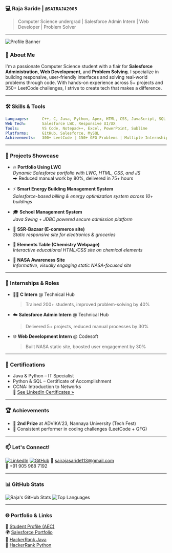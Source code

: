 
### 💻 Raja Saride | `@SAIRAJA2005`

> Computer Science undergrad | Salesforce Admin Intern | Web Developer | Problem Solver

---

![Profile Banner](https://capsule-render.vercel.app/api?type=waving&color=0:00c6ff,100:0072ff&height=200&section=header&text=Hello,%20I'm%20Raja!&fontSize=40&fontAlign=center&fontColor=ffffff)

### 🚀 About Me

I'm a passionate Computer Science student with a flair for **Salesforce Administration**, **Web Development**, and **Problem Solving**. I specialize in building responsive, user-friendly interfaces and solving real-world problems through code. With hands-on experience across 5+ projects and 350+ LeetCode challenges, I strive to create tech that makes a difference.

---

### 🛠️ Skills & Tools

```yaml
Languages:      C++, C, Java, Python, Apex, HTML, CSS, JavaScript, SQL
Web Tech:       Salesforce LWC, Responsive UI/UX
Tools:          VS Code, Notepad++, Excel, PowerPoint, Sublime
Platforms:      GitHub, Salesforce, MySQL
Achievements:   300+ LeetCode | 150+ GFG Problems | Multiple Internships
```

---

### 🌟 Projects Showcase

- 🔥 **Portfolio Using LWC**  
  _Dynamic Salesforce portfolio with LWC, HTML, CSS, and JS_  
  ⮕ Reduced manual work by 80%, delivered in 75+ hours

- ⚡ **Smart Energy Building Management System**  
  _Salesforce-based billing & energy optimization system across 10+ buildings_

- 🎓 **School Management System**  
  _Java Swing + JDBC powered secure admission platform_

- 🛒 **SSR-Bazaar (E-commerce site)**  
  _Static responsive site for electronics & groceries_

- 🧪 **Elements Table (Chemistry Webpage)**  
  _Interactive educational HTML/CSS site on chemical elements_

- 🚀 **NASA Awareness Site**  
  _Informative, visually engaging static NASA-focused site_

---

### 💼 Internships & Roles

- 🧑‍🏫 **C Intern** @ Technical Hub  
  > Trained 200+ students, improved problem-solving by 40%

- ☁️ **Salesforce Admin Intern** @ Technical Hub  
  > Delivered 5+ projects, reduced manual processes by 30%

- 🌐 **Web Development Intern** @ Codesoft  
  > Built NASA static site, boosted user engagement by 30%

---

### 📜 Certifications

- Java & Python – IT Specialist  
- Python & SQL – Certificate of Accomplishment  
- CCNA: Introduction to Networks  
🧾 [See LinkedIn Certificates »](https://www.linkedin.com/in/sairajasaride)

---

### 🏆 Achievements

- 🥈 **2nd Prize** at ADVIKA'23, Nannaya University (Tech Fest)  
- 🧠 Consistent performer in coding challenges (LeetCode + GFG)

---

### 📫 Let's Connect!

[![LinkedIn](https://img.shields.io/badge/LinkedIn-blue?logo=linkedin)](https://linkedin.com/in/sairajasaride)
[![GitHub](https://img.shields.io/badge/GitHub-black?logo=github)](https://github.com/SAIRAJA2005)
📧 sairajasaride113@gmail.com  
📱 +91 905 968 7192  

---

### 📊 GitHub Stats

![Raja's GitHub Stats](https://github-readme-stats.vercel.app/api?username=SAIRAJA2005&show_icons=true&theme=radical)
![Top Languages](https://github-readme-stats.vercel.app/api/top-langs/?username=SAIRAJA2005&layout=compact&theme=radical)

---

### 🌐 Portfolio & Links

🔗 [Student Profile (AEC)](https://info.aec.edu.in/ACET/StudentMaster.aspx)  
🌍 [Salesforce Portfolio](https://rhub-dev-ed.develop.my.site.com/)  
🔗 [HackerRank Java](https://www.hackerrank.com/certificates/a290c65a67de)  
🔗 [HackerRank Python](https://www.hackerrank.com/certificates/d808e48f98aa)
